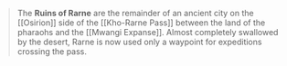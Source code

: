 > The **Ruins of Rarne** are the remainder of an ancient city on the [[Osirion]] side of the [[Kho-Rarne Pass]] between the land of the pharaohs and the [[Mwangi Expanse]]. Almost completely swallowed by the desert, Rarne is now used only a waypoint for expeditions crossing the pass.








